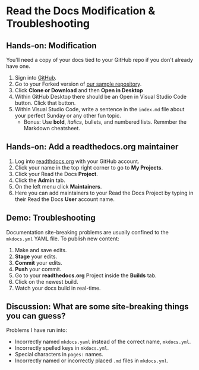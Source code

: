 # Read the Docs Modification & Troubleshooting

## Hands-on: Modification

You'll need a copy of your docs tied to your GitHub repo if you don't already have one.

1. Sign into [GitHub](https://github.com/login).
1. Go to your Forked version of [our sample repository](https://github.com/BioData-Club/my-first-rtd).
1. Click **Clone or Download** and then **Open in Desktop**
1. Within GitHub Desktop there should be an Open in Visual Studio Code button.  Click that button.
1. Within Visual Studio Code, write a sentence in the `index.md` file about your perfect Sunday or any other fun topic.
    - Bonus: Use **bold**, *italics*, bullets, and numbered lists.  Remmber the Markdown cheatsheet.

## Hands-on: Add a readthedocs.org maintainer

1. Log into [readthdocs.org](https://readthedocs.org/accounts/login/) with your GitHub account.
1. Click your name in the top right corner to go to **My Projects**.
1. Click your Read the Docs **Project**.
1. Click the **Admin** tab.
1. On the left menu click **Maintainers**.
1. Here you can add maintainers to your Read the Docs Project by typing in their Read the Docs **User** account name.

## Demo: Troubleshooting

Documentation site-breaking problems are usually confined to the `mkdocs.yml` YAML file.  To publish new content:

1. Make and save edits.
1. **Stage** your edits.
1. **Commit** your edits.
1. **Push** your commit.
1. Go to your **readthedocs.org** Project inside the **Builds** tab.
1. Click on the newest build.
1. Watch your docs build in real-time.

## Discussion: What are some site-breaking things you can guess?

Problems I have run into:

- Incorrectly named `mkdocs.yaml` instead of the correct name, `mkdocs.yml`.
- Incorrectly spelled keys in `mkdocs.yml`.
- Special characters in `pages:` names.
- Incorrectly named or incorrectly placed `.md` files in `mkdocs.yml`.
